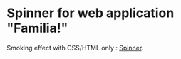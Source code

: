 # Spinner for web application "Familia!"
Smoking effect with CSS/HTML only :  [Spinner](https://jeed0.github.io/spinner-familia-project "Spinner").
